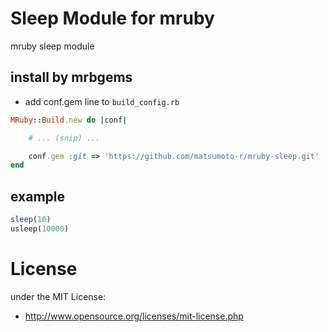 # Sleep Module for mruby
mruby sleep module

## install by mrbgems
 - add conf.gem line to `build_config.rb`
```ruby
MRuby::Build.new do |conf|

    # ... (snip) ...

    conf.gem :git => 'https://github.com/matsumoto-r/mruby-sleep.git'
end
```

## example

```ruby
sleep(10)
usleep(10000)
```

# License
under the MIT License:

* http://www.opensource.org/licenses/mit-license.php


